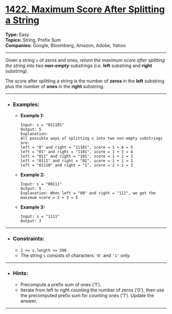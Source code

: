 # [1422. Maximum Score After Splitting a String](https://leetcode.com/problems/maximum-score-after-splitting-a-string)

**Type:** Easy <br>
**Topics:** String, Prefix Sum <br>
**Companies:** Google, Bloomberg, Amazon, Adobe, Yahoo
<hr>

Given a string `s` of zeros and ones, _return the maximum score after splitting the string into two **non-empty** substrings_ (i.e. **left** substring and **right** substring).

The score after splitting a string is the number of **zeros** in the **left** substring plus the number of **ones** in the **right** substring.
<hr>

- ### Examples:
    - **Example 1:**
        ```
        Input: s = "011101"
        Output: 5 
        Explanation: 
        All possible ways of splitting s into two non-empty substrings are:
        left = "0" and right = "11101", score = 1 + 4 = 5 
        left = "01" and right = "1101", score = 1 + 3 = 4 
        left = "011" and right = "101", score = 1 + 2 = 3 
        left = "0111" and right = "01", score = 1 + 1 = 2 
        left = "01110" and right = "1", score = 2 + 1 = 3
        ```

    - **Example 2:**
        ```
        Input: s = "00111"
        Output: 5
        Explanation: When left = "00" and right = "111", we get the maximum score = 2 + 3 = 5
        ```

    - **Example 3:**
        ```
        Input: s = "1111"
        Output: 3
        ```
<hr>

- ### Constraints:
    - `2 <= s.length <= 500`
    - The string `s` consists of characters `'0'` and `'1'` only.
<hr>

- ### Hints:
    - Precompute a prefix sum of ones ('1').
    - Iterate from left to right counting the number of zeros ('0'), then use the precomputed prefix sum for counting ones ('1'). Update the answer.
<hr>